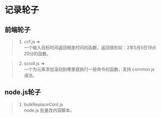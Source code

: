 # 记录轮子

## 前端轮子
> 1. ccf.js =>  
> 一个输入目标时间返回相差时间的函数，返回值形如：2年5月5日19点20分的函数。

> 2. scroll.js =>  
> 一个为元素添加滚动到哪里就执行一些命令的函数，支持 common.js 语法。

## node.js轮子
> 1. bulkReplaceCont.js  
> node.js 批量改内容脚本。